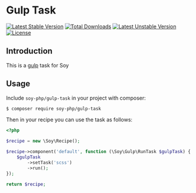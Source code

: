 # Gulp Task

[![Latest Stable Version](https://poser.pugx.org/soy-php/gulp-task/v/stable)](https://packagist.org/packages/soy-php/gulp-task) [![Total Downloads](https://poser.pugx.org/soy-php/gulp-task/downloads)](https://packagist.org/packages/soy-php/gulp-task) [![Latest Unstable Version](https://poser.pugx.org/soy-php/gulp-task/v/unstable)](https://packagist.org/packages/soy-php/gulp-task) [![License](https://poser.pugx.org/soy-php/gulp-task/license)](https://packagist.org/packages/soy-php/gulp-task)

## Introduction
This is a [gulp](http://gulpjs.com/) task for Soy

## Usage
Include `soy-php/gulp-task` in your project with composer:

```sh
$ composer require soy-php/gulp-task
```

Then in your recipe you can use the task as follows:

```php
<?php

$recipe = new \Soy\Recipe();

$recipe->component('default', function (\Soy\Gulp\RunTask $gulpTask) {
    $gulpTask
        ->setTask('scss')
        ->run();
});

return $recipe;
```
